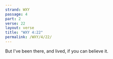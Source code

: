 ```yaml
---
strand: WXY
passage: 4
part: 2
verse: 22
layout: verse
title: "WXY 4:22"
permalink: /WXY/4/22/
---
```

But I've been there, and lived, if you can believe it.
